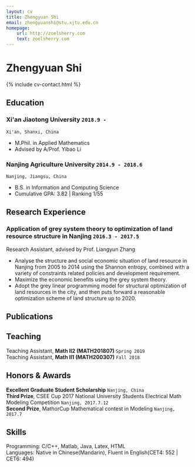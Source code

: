 ```yaml
---
layout: cv
title: Zhengyuan Shi
email: zhengyuanshi@stu.xjtu.edu.cn
homepage:
    url: http://zoelsherry.com
    text: zoelsherry.com
---
```

# Zhengyuan __Shi__

<!--
include contact information from the front matter
Supported arguments:
    - homepage: url, text
    - phone
    - email
-->
{% include cv-contact.html %}

## Education

### __Xi'an Jiaotong University__ `2018.9 -`
```
Xi'an, Shanxi, China
```
- M.Phil. in Applied Mathematics
- Advised by A/Prof. Yibao Li

### __Nanjing Agriculture University__ `2014.9 - 2018.6`
```
Nanjing, Jiangsu, China
```
- B.S. in Information and Computing Science
- Cumulative GPA: 3.82 \| Ranking 1/55

## Research Experience

### __Application of grey system theory to optimization of land resource structure in Nanjing__  `2016.3 - 2017.5`
Research Assistant, advised by Prof. Liangyun Zhang<br>
- Analyse the structure and social economic situation of land resource in Nanjing from 2005 to 2014 using the Shannon entropy, combined with a variety of constraints related policies and development requirement.
- Maximize the economic benefits using the grey system theory. 
- Adopt the grey linear programming model for structural optimization of land resources in the city, and then puts forward a reasonable optimization scheme of land structure up to 2020.

## Publications

## Teaching

Teaching Assistant, __Math II2 (MATH201807)__ `Spring 2019` <br>
Teaching Assistant, __Math II1 (MATH200307)__ `Fall 2018` <br>


## Honors & Awards

**Excellent Graduate Student Scholarship** `Nanjing, China` <br>
**Third Prize**, CSEE Cup 2017 National University Students Electrical Math Modeling Competition `Nanjing, 2017.7.12` <br>
**Second Prize**, MathorCup Mathematical contest in Modeling `Nanjing, 2017.7` <br>

## Skills

Programming:  C/C++, Matlab, Java, Latex, HTML <br>
Languages:  Native in Chinese(Mandarin), Fluent in English(CET4: 552 | CET6: 494) <br>

<!-- ### Footer

Last updated: April 2019 -->
